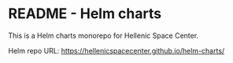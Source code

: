 
# README - Helm charts

This is a Helm charts monorepo for Hellenic Space Center.

Helm repo URL: https://hellenicspacecenter.github.io/helm-charts/

